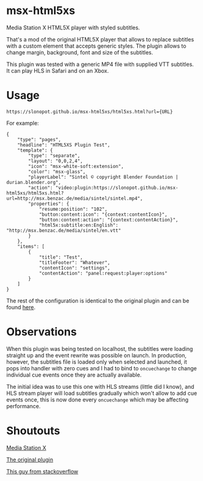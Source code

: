 # msx-html5xs
Media Station X HTML5X player with styled subtitles.

That's a mod of the original HTML5X player that allows to replace subtitles with a custom element that accepts generic styles. The plugin allows to change margin, background, font and size of the subtitles.

This plugin was tested with a generic MP4 file with supplied VTT subtitles. It can play HLS in Safari and on an Xbox.

# Usage

`https://slonopot.github.io/msx-html5xs/html5xs.html?url={URL}`

For example:

```
{
    "type": "pages",
    "headline": "HTML5XS Plugin Test",
    "template": {
        "type": "separate",
        "layout": "0,0,2,4",
        "icon": "msx-white-soft:extension",
        "color": "msx-glass",
        "playerLabel": "Sintel © copyright Blender Foundation | durian.blender.org",
        "action": "video:plugin:https://slonopot.github.io/msx-html5xs/html5xs.html?url=http://msx.benzac.de/media/sintel/sintel.mp4",
        "properties": {
            "resume:position": "102",
            "button:content:icon": "{context:contentIcon}",
            "button:content:action": "{context:contentAction}",
            "html5x:subtitle:en:English": "http://msx.benzac.de/media/sintel/en.vtt"
        }
    },
    "items": [
        {
            "title": "Test",
            "titleFooter": "Whatever",
            "contentIcon": "settings",
            "contentAction": "panel:request:player:options"
        }
    ]
}
```

The rest of the configuration is identical to the original plugin and can be found [here](https://msx.benzac.de/wiki/index.php?title=HTML5X_Plugin).

# Observations

When this plugin was being tested on localhost, the subtitles were loading straight up and the event rewrite was possible on launch. In production, however, the subtitles file is loaded only when selected and launched, it pops into handler with zero cues and I had to bind to `oncuechange` to change individual cue events once they are actually available.

The initial idea was to use this one with HLS streams (little did I know), and HLS stream player will load subtitles gradually which won't allow to add cue events once, this is now done every `oncuechange` which may be affecting performance.


# Shoutouts

[Media Station X](https://msx.benzac.de/info/)

[The original plugin](https://msx.benzac.de/wiki/index.php?title=HTML5X_Plugin)

[This guy from stackoverflow](https://stackoverflow.com/a/45087610)